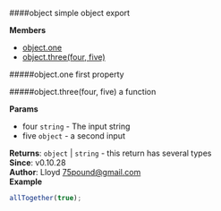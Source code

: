 <a name="module_object"></a>
####object
simple object export

**Members**

* [object.one](#module_object.one)
* [object.three(four, five)](#module_object.three)

<a name="module_object.one"></a>
#####object.one
first property

<a name="module_object.three"></a>
#####object.three(four, five)
a function

**Params**

- four `string` - The input string
- five `object` - a second input

**Returns**: `object` | `string` - this return has several types  
**Since**: v0.10.28  
**Author**: Lloyd <75pound@gmail.com>  
**Example**  
```js
allTogether(true);
```


